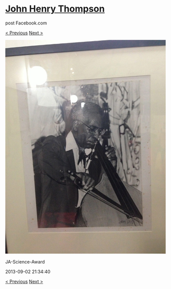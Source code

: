 # [John Henry Thompson](../README.md)
post Facebook.com

[< Previous](2013-09-02-18.md) [Next >](2013-09-02-20.md)

[![](../media/2013-09-02/JA-Science-Award-8.jpg)](../README.md)

JA-Science-Award

2013-09-02 21:34:40

[< Previous](2013-09-02-18.md) [Next >](2013-09-02-20.md)